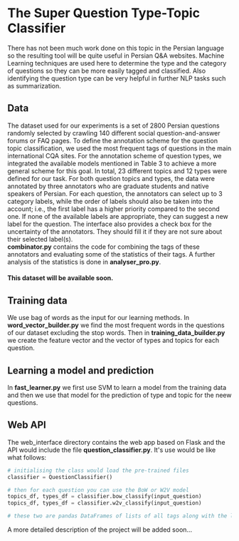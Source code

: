 # The Super Question Type-Topic Classifier
There has not been much work done on this topic in the Persian language so the resulting tool will be quite useful in Persian Q&A websites. Machine Learning techniques are used here to determine the type and the category of questions so they can be more easily tagged and classified. Also identifying the question type can be very helpful in further NLP tasks such as summarization.
## Data
The dataset used for our experiments is a set of 2800 Persian questions randomly selected by crawling 140 different social question-and-answer forums or FAQ pages. To define the annotation scheme for the question topic classification, we used the most frequent tags of questions in the main international CQA sites. For the annotation scheme of question types, we integrated the available models mentioned in Table 3 to achieve a more general scheme for this goal. In total, 23 different topics and 12 types were defined for our task.
For both question topics and types, the data were annotated by three annotators who are graduate students and native speakers of Persian. 
For each question, the annotators can select up to 3 category labels, while the order of labels should also be taken into the account; i.e., the first label has a higher priority compared to the second one. If none of the available labels are appropriate, they can suggest a new label for the question. The interface also provides a check box for the uncertainty of the annotators. They should fill it if they are not sure about their selected label(s).
<br><b>combinator.py</b> contains the code for combining the tags of these annotators and evaluating some of the statistics of their tags. A further analysis of the statistics is done in <b>analyser_pro.py</b>.
#### This dataset will be available soon.
## Training data
We use bag of words as the input for our learning methods. In <b>word_vector_builder.py</b> we find the most frequent words in the questions of our dataset excluding the stop words. Then in <b>training_data_builder.py</b> we create the feature vector and the vector of types and topics for each question. 
## Learning a model and prediction
In <b>fast_learner.py</b> we first use SVM to learn a model from the training data and then we use that model for the prediction of type and topic for the neew questions. 

## Web API
The web_interface directory contains the web app based on Flask and the API would include the file <b>question_classifier.py</b>. It's use would be like what follows:
```python
# initialising the class would load the pre-trained files
classifier = QuestionClassifier()

# then for each question you can use the BoW or W2V model
topics_df, types_df = classifier.bow_classify(input_question)
topics_df, types_df = classifier.w2v_classify(input_question)

# these two are pandas DataFrames of lists of all tags along with the likelihood of their assignment to the input question
```

A more detailed description of the project will be added soon...
